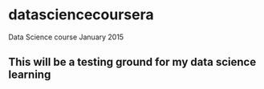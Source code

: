 # datasciencecoursera
Data Science course January 2015
## This will be a testing ground for my data science learning
